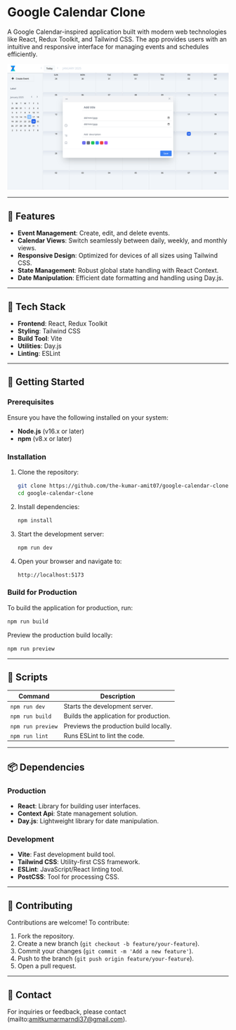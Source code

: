 
# Google Calendar Clone

A Google Calendar-inspired application built with modern web technologies like React, Redux Toolkit, and Tailwind CSS. The app provides users with an intuitive and responsive interface for managing events and schedules efficiently.

![App Screenshot](src/assets/gc.png)

---

## 🌟 Features

- **Event Management**: Create, edit, and delete events.
- **Calendar Views**: Switch seamlessly between daily, weekly, and monthly views.
- **Responsive Design**: Optimized for devices of all sizes using Tailwind CSS.
- **State Management**: Robust global state handling with React Context.
- **Date Manipulation**: Efficient date formatting and handling using Day.js.

---

## 🔧 Tech Stack

- **Frontend**: React, Redux Toolkit
- **Styling**: Tailwind CSS
- **Build Tool**: Vite
- **Utilities**: Day.js
- **Linting**: ESLint

---

## 🚀 Getting Started

### Prerequisites

Ensure you have the following installed on your system:

- **Node.js** (v16.x or later)
- **npm** (v8.x or later)

### Installation

1. Clone the repository:
   ```bash
   git clone https://github.com/the-kumar-amit07/google-calendar-clone.git
   cd google-calendar-clone
   ```

2. Install dependencies:
   ```bash
   npm install
   ```

3. Start the development server:
   ```bash
   npm run dev
   ```

4. Open your browser and navigate to:
   ```
   http://localhost:5173
   ```

### Build for Production

To build the application for production, run:
```bash
npm run build
```

Preview the production build locally:
```bash
npm run preview
```

---


## 📜 Scripts

| Command             | Description                               |
|---------------------|-------------------------------------------|
| `npm run dev`       | Starts the development server.            |
| `npm run build`     | Builds the application for production.    |
| `npm run preview`   | Previews the production build locally.    |
| `npm run lint`      | Runs ESLint to lint the code.             |

---

## 📦 Dependencies

### Production

- **React**: Library for building user interfaces.
- **Context Api**: State management solution.
- **Day.js**: Lightweight library for date manipulation.

### Development

- **Vite**: Fast development build tool.
- **Tailwind CSS**: Utility-first CSS framework.
- **ESLint**: JavaScript/React linting tool.
- **PostCSS**: Tool for processing CSS.

---

## 🤝 Contributing

Contributions are welcome! To contribute:

1. Fork the repository.
2. Create a new branch (`git checkout -b feature/your-feature`).
3. Commit your changes (`git commit -m 'Add a new feature'`).
4. Push to the branch (`git push origin feature/your-feature`).
5. Open a pull request.

---


## 📧 Contact

For inquiries or feedback, please contact (mailto:amitkumarmarndi37@gmail.com).
